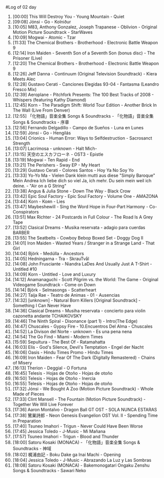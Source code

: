 #Log of 02 day

1. [00:00] This Will Destroy You - Young Mountain - Quiet
1. [09:08] Jónsi - Go - Kolniður
1. [10:05] M83, Anthony Gonzalez, Joseph Trapanese - Oblivion - Original Motion Picture Soundtrack - StarWaves
1. [10:09] Mogwai - Atomic - Tzar
1. [11:33] The Chemical Brothers - Brotherhood - Electronic Battle Weapon 9
1. [12:14] Iron Maiden - Seventh Son of a Seventh Son (bonus disc) - The Prisoner (Live)
1. [12:20] The Chemical Brothers - Brotherhood - Electronic Battle Weapon 9
1. [12:26] Jeff Danna - Continuum (Original Television Soundtrack) - Kiera Meets Alec
1. [12:28] Gustavo Cerati - Canciones Elegidas 93-04 - Fantasma (Leandro Fresco Mix)
1. [12:39] Aeroplane - Pitchfork Presents: The 100 Best Tracks of 2008 - Whispers (featuring Kathy Diamond)
1. [12:45] Korn - The Paradigm Shift: World Tour Edition - Another Brick In The Wall (Live From Denver)
1. [12:55] 「化物語」音楽全集 Songs & Soundtracks - 「化物語」音楽全集 Songs & Soundtracks - 序章
1. [12:56] Fernando Delgadillo - Campo de Sueños - Luna en Lunes
1. [12:59] Jónsi - Go - Hengilás
1. [13:04] Crionics - Human Error: Ways to Selfdestruction - Sacrosanct Strength
1. [13:07] Lacrimosa - unknown - Halt Mich-
1. [13:15] 天空のエスカフローネ - OST3 - Epistle
1. [13:19] Mogwai - Ten Rapid - End
1. [13:21] The Perishers - Sway EP - My Heart
1. [13:29] Gustavo Cerati - Colores Santos - Hoy Ya No Soy Yo
1. [13:33] Yo-Yo Ma - Vielen Dank klein mutti aus diese "Simply Baroque" Mein Andrea Ich liebe dich so viel Ja, ich mehr. Du sein mein weil ich deine. - "Air on a G String"
1. [13:38] Angus & Julia Stone - Down The Way - Black Crow
1. [13:42] Epic Soul Factory - Epic Soul Factory - Volume One - AMAZONA
1. [13:44] Korn - Koяn - Lies
1. [13:47] Maybeshewill - Sing the Word Hope in Four-Part Harmony - Co-Conspirators
1. [13:51] Max Richter - 24 Postcards in Full Colour - The Road Is A Grey Tape
1. [13:52] Clasical Dreams - Musika reservata - adagio para cuerdas BARBER
1. [13:55] The Seatbelts - Cowboy Bebop Boxed Set - Doggy Dog II
1. [14:01] Iron Maiden - Wasted Years / Stranger in a Strange Land - That Girl
1. [14:04] Björk - Medúlla - Ancestors
1. [14:05] Hedningarna - Tra - SkrauTvål
1. [14:08] John Frusciante - Niandra LaDes And Usually Just A T-Shirt - Untitled #10
1. [14:09] Korn - Untitled - Love and Luxury
1. [14:12] Anamanaguchi - Scott Pilgrim vs. the World: The Game - Original Videogame Soundtrack - Come on Down
1. [14:14] Björk - Selmasongs - Scatterheart
1. [14:27] Taija Rae - Teatro de Animas - 01 - Ausencias
1. [14:32] [unknown] - Natural Born Killers [Original Soundtrack] - Something I Can Never Have
1. [14:36] Clasical Dreams - Musiha reservata - concierto para violin cazonetta andante TCHAIKOVSKY
1. [14:46] The Ninth Spiral - Disonance (part 1) - Intro(The Edge)
1. [14:47] Chuscales - Gypsy Fire - 10.Encuentros Del Alma - Chuscales
1. [14:52] La Divison del Norte - unknown - Es una pena nena
1. [14:54] The Go Find - Miami - Modern Times
1. [15:59] Sepultura - The Best Of - Ratamahatta
1. [16:03] Elis - God's Silence, Devil's Temptation - Engel der Nacht
1. [16:06] Oasis - Hindu Times Promo - Hindu Times
1. [16:09] Iron Maiden - Fear Of The Dark (Digitally Remastered) - Chains of Misery
1. [16:13] Therion - Deggial - O Fortuna
1. [16:45] Telesis - Hojas de Otoño - Hojas de otoño
1. [16:50] Telesis - Hojas de Otoño - Inercia
1. [16:55] Telesis - Hojas de Otoño - Hojas de otoño
1. [17:32] Jónsi - We Bought A Zoo (Motion Picture Soundtrack) - Whole Made of Pieces
1. [17:33] Clint Mansell - The Fountain (Motion Picture Soundtrack) - Together We Will Live Forever
1. [17:36] Aaron Montalvo - Dragon Ball GT OST - SOLA NUNCA ESTARAS
1. [17:38] 鷺巣詩郎 - Neon Genesis Evangelion OST Vol. II - Spending Time in Preparation
1. [17:40] Tsuneo Imahori - Trigun - Never Could Have Been Worse
1. [17:45] Jessica Toledo - J-Music - Mi Mañana
1. [17:57] Tsuneo Imahori - Trigun - Blood and Thunder
1. [18:00] Satoru Kosaki (MONACA) - 「化物語」音楽全集 Songs & Soundtracks - 神域
1. [18:02] 梶浦由記 - Boku Dake ga Inai Machi - Opening
1. [18:04] Jessica Toledo - J-Music - Abrazando La Luz y Las Sombras
1. [18:08] Satoru Kosaki (MONACA) - Bakemonogatari Ongaku Zenshu Songs & Soundtracks - Sawari Neko
